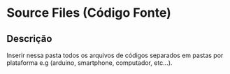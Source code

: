# Source Files (Código Fonte)

## Descrição

Inserir nessa pasta todos os arquivos de códigos separados em pastas por plataforma e.g (arduino, smartphone, computador, etc...).
